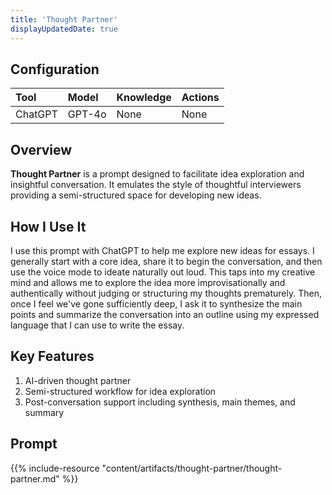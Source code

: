 ```yaml
---
title: 'Thought Partner'
displayUpdatedDate: true
---
```


## Configuration

| Tool | Model | Knowledge | Actions |
| :- | :- | :- | :- |
| ChatGPT | GPT-4o | None | None |

## Overview

**Thought Partner** is a prompt designed to facilitate idea exploration and insightful conversation. It emulates the style of thoughtful interviewers providing a semi-structured space for developing new ideas.

## How I Use It

I use this prompt with ChatGPT to help me explore new ideas for essays. I generally start with a core idea, share it to begin the conversation, and then use the voice mode to ideate naturally out loud. This taps into my creative mind and allows me to explore the idea more improvisationally and authentically without judging or structuring my thoughts prematurely. Then, once I feel we've gone sufficiently deep, I ask it to synthesize the main points and summarize the conversation into an outline using my expressed language that I can use to write the essay.

## Key Features

1. AI-driven thought partner
2. Semi-structured workflow for idea exploration
3. Post-conversation support including synthesis, main themes, and summary

## Prompt

{{% include-resource "content/artifacts/thought-partner/thought-partner.md" %}}
